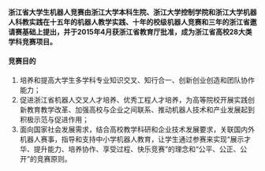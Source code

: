 #### 浙江省大学生机器人竞赛由浙江大学本科生院、浙江大学控制学院和浙江大学机器人科教实践在十五年的机器人教学实践、十年的校级机器人竞赛和三年的浙江省邀请赛基础上提出，并于2015年4月获浙江省教育厅批准，成为浙江省高校28大类学科竞赛项目。    

#### 竞赛目的
1. 培养和提高大学生多学科专业知识交叉、知行合一、创新创业创造和团队协作能力；
2. 促进浙江省机器人交叉人才培养、优秀工程人才培养，为高等院校开展实践创新教育教学改革、加强高校与企业之间联系、推动机器人技术和产业发展起到积极示范与促进作用；
3. 面向国家社会发展需求，结合高校教学科研和企业技术发展要求，关联国内外机器人赛事，指导和支持中小学机器人教育，让学生通过参赛来实现“展示才华、提升能力、培养协作、享受过程、快乐竞赛”的理念和“公平、公正、公开”的竞赛原则。    
